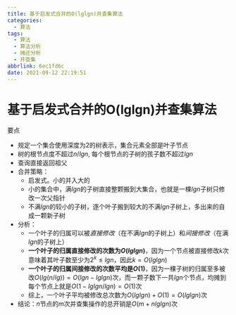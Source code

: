 ```yaml
---
title: 基于启发式合并的O(lglgn)并查集算法
categories:
  - 算法
tags:
  - 算法
  - 算法分析
  - 摊还分析
  - 并查集
abbrlink: 6ec1fd6c
date: 2021-09-12 22:19:51
---
```


# 基于启发式合并的O(lglgn)并查集算法
要点
- 规定一个集合使用深度为2的树表示，集合元素全部是叶子节点
- 树的根节点度不超过$n/lgn$, 每个根节点的子树的孩子数不超过$lgn$
- 查询直接返回祖父
- 合并策略：
  - 启发式。小的并入大的
  - 小的集合中，满$lgn$的子树直接整颗搬到大集合，也就是一棵$lgn$子树只修改一次父指针
  - 不满$lgn$的较小的子树，逐个叶子搬到较大的不满$lgn$子树上，多出来的自成一颗新子树
- 分析：
  - 一个叶子的归属可以被*直接修改*（在不满$lgn$的子树上）和*间接修改*（在满$lgn$的子树上）
  - **一个叶子的归属直接修改的次数为$O(lglgn)$**，因为一个节点被直接修改$k$次意味着其叶子数至少为$2^k \le lgn$，因此$k=O(lglgn)$
  - **一个叶子的归属间接修改的次数平均是$O(1)$**，因为一棵子树的归属至多被改$O(lg(n/lg)) = O(lgn - lglgn)$次，而一颗子数下一共$lgn$个节点，均摊到每个节点上就是$O(1-lglgn/lgn)=O(1)$次
  - 综上，一个叶子平均被修改总次数为$O(lglgn) + O(1) = O(lglgn)$次
- 结论：$n$节点的$m$次并查集操作的总开销是$O(m+nlglgn)$次
